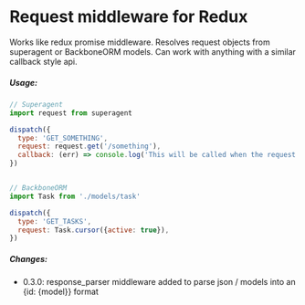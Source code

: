 # Request middleware for Redux

Works like redux promise middleware. Resolves request objects from superagent or BackboneORM models. Can work with anything with a similar callback style api.

##### Usage:

```javascript
// Superagent
import request from superagent

dispatch({
  type: 'GET_SOMETHING',
  request: request.get('/something'),
  callback: (err) => console.log('This will be called when the request completes. Useful for navigating after a request returns (login, etc). Errors should not be handled here - an error action is sent, work with that.'),
})


// BackboneORM
import Task from './models/task'

dispatch({
  type: 'GET_TASKS',
  request: Task.cursor({active: true}),
})
```

##### Changes:

- 0.3.0: response_parser middleware added to parse json / models into an {id: {model}} format
